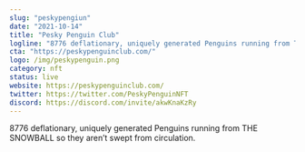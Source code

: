 ```yaml
---
slug: "peskypengiun"
date: "2021-10-14"
title: "Pesky Penguin Club"
logline: "8776 deflationary, uniquely generated Penguins running from THE SNOWBALL so they aren’t swept from circulation. "
cta: "https://peskypenguinclub.com/"
logo: /img/peskypenguin.png
category: nft
status: live
website: https://peskypenguinclub.com/
twitter: https://twitter.com/PeskyPenguinNFT
discord: https://discord.com/invite/akwKnaKzRy
---
```


8776 deflationary, uniquely generated Penguins running from THE SNOWBALL so they aren’t swept from circulation.
